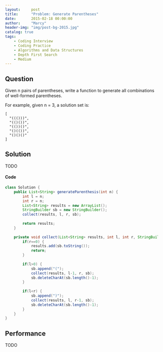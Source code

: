```yaml
---
layout:     post
title:      "Problem: Generate Parentheses"
date:       2015-02-18 00:00:00
author:     "Marcy"
header-img: "img/post-bg-2015.jpg"
catalog: true
tags:
    - Coding Interview
    - Coding Practice
    - Algorithms and Data Structures
    - Depth First Search
    - Medium
---
```


## Question

Given n pairs of parentheses, write a function to generate all combinations of well-formed parentheses.

For example, given n = 3, a solution set is:

```
[
  "((()))",
  "(()())",
  "(())()",
  "()(())",
  "()()()"
]
```


## Solution
TODO

#### Code
```java
class Solution {
    public List<String> generateParenthesis(int n) {
        int l = n;
        int r = n;
        List<String> results = new ArrayList();
        StringBuilder sb = new StringBuilder();
        collect(results, l, r, sb);
        
        return results;
    }
    
    private void collect(List<String> results, int l, int r, StringBuilder sb) {
        if(r==0) {
            results.add(sb.toString());    
            return;
        }
        
        if(l>0) {
            sb.append("(");
            collect(results, l-1, r, sb);
            sb.deleteCharAt(sb.length()-1);
        }
        
        if(l<r) {
            sb.append(")");
            collect(results, l, r-1, sb);
            sb.deleteCharAt(sb.length()-1);
        } 
    }
}
```

## Performance
TODO
